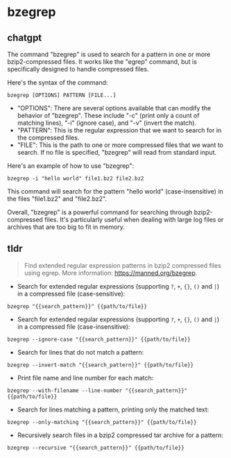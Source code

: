 # bzegrep 
## chatgpt 
The command "bzegrep" is used to search for a pattern in one or more bzip2-compressed files. It works like the "egrep" command, but is specifically designed to handle compressed files.

Here's the syntax of the command:

```
bzegrep [OPTIONS] PATTERN [FILE...]
```

- "OPTIONS": There are several options available that can modify the behavior of "bzegrep". These include "-c" (print only a count of matching lines), "-i" (ignore case), and "-v" (invert the match).
- "PATTERN": This is the regular expression that we want to search for in the compressed files.
- "FILE": This is the path to one or more compressed files that we want to search. If no file is specified, "bzegrep" will read from standard input.

Here's an example of how to use "bzegrep":

```
bzegrep -i "hello world" file1.bz2 file2.bz2
```

This command will search for the pattern "hello world" (case-insensitive) in the files "file1.bz2" and "file2.bz2".

Overall, "bzegrep" is a powerful command for searching through bzip2-compressed files. It's particularly useful when dealing with large log files or archives that are too big to fit in memory. 

## tldr 
 
> Find extended regular expression patterns in bzip2 compressed files using egrep.
> More information: <https://manned.org/bzegrep>.

- Search for extended regular expressions (supporting `?`, `+`, `{}`, `()` and `|`) in a compressed file (case-sensitive):

`bzegrep "{{search_pattern}}" {{path/to/file}}`

- Search for extended regular expressions (supporting `?`, `+`, `{}`, `()` and `|`) in a compressed file (case-insensitive):

`bzegrep --ignore-case "{{search_pattern}}" {{path/to/file}}`

- Search for lines that do not match a pattern:

`bzegrep --invert-match "{{search_pattern}}" {{path/to/file}}`

- Print file name and line number for each match:

`bzegrep --with-filename --line-number "{{search_pattern}}" {{path/to/file}}`

- Search for lines matching a pattern, printing only the matched text:

`bzegrep --only-matching "{{search_pattern}}" {{path/to/file}}`

- Recursively search files in a bzip2 compressed tar archive for a pattern:

`bzegrep --recursive "{{search_pattern}}" {{path/to/file}}`

